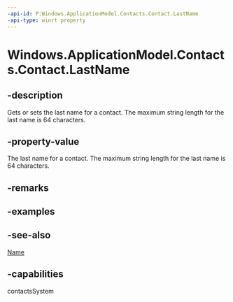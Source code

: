```yaml
---
-api-id: P:Windows.ApplicationModel.Contacts.Contact.LastName
-api-type: winrt property
---
```


<!-- Property syntax
public string LastName { get;  set; }
-->

# Windows.ApplicationModel.Contacts.Contact.LastName

## -description

Gets or sets the last name for a contact. The maximum string length for the last name is 64 characters.

## -property-value

The last name for a contact. The maximum string length for the last name is 64 characters.

## -remarks

## -examples

## -see-also

[Name](contact_name.md)

## -capabilities

contactsSystem
